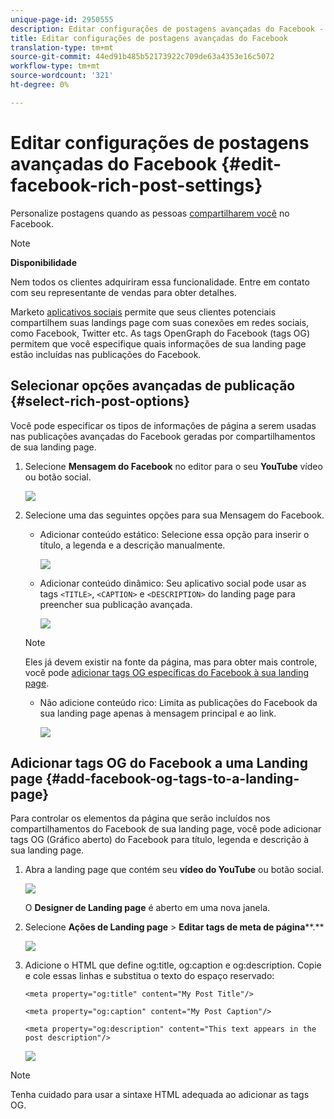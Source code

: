 ```yaml
---
unique-page-id: 2950555
description: Editar configurações de postagens avançadas do Facebook - Documentos de marketing - Documentação do produto
title: Editar configurações de postagens avançadas do Facebook
translation-type: tm+mt
source-git-commit: 44ed91b485b52173922c709de63a4353e16c5072
workflow-type: tm+mt
source-wordcount: '321'
ht-degree: 0%

---
```



# Editar configurações de postagens avançadas do Facebook {#edit-facebook-rich-post-settings}

Personalize postagens quando as pessoas [compartilharem você](http://docs.marketo.com/display/docs/social) no Facebook.

>[!NOTE]
>
>**Disponibilidade**
>
>Nem todos os clientes adquiriram essa funcionalidade. Entre em contato com seu representante de vendas para obter detalhes.

Marketo [aplicativos sociais](http://docs.marketo.com/display/docs/social) permite que seus clientes potenciais compartilhem suas landings page com suas conexões em redes sociais, como Facebook, Twitter etc. As tags OpenGraph do Facebook (tags OG) permitem que você especifique quais informações de sua landing page estão incluídas nas publicações do Facebook.

## Selecionar opções avançadas de publicação {#select-rich-post-options}

Você pode especificar os tipos de informações de página a serem usadas nas publicações avançadas do Facebook geradas por compartilhamentos de sua landing page.

1. Selecione **Mensagem do Facebook** no editor para o seu **YouTube** vídeo ou botão social.

   ![](assets/image2014-9-22-16-3a47-3a21.png)

1. Selecione uma das seguintes opções para sua Mensagem do Facebook.

   * Adicionar conteúdo estático: Selecione essa opção para inserir o título, a legenda e a descrição manualmente.

      ![](assets/image2014-9-22-16-3a48-3a0.png)

   * Adicionar conteúdo dinâmico: Seu aplicativo social pode usar as tags `<TITLE>`, `<CAPTION>` e `<DESCRIPTION>` do landing page para preencher sua publicação avançada.

      ![](assets/image2014-9-22-16-3a48-3a9.png)
   >[!NOTE]
   >
   >Eles já devem existir na fonte da página, mas para obter mais controle, você pode [adicionar tags OG específicas do Facebook à sua landing page](edit-facebook-rich-post-settings.md).

   * Não adicione conteúdo rico: Limita as publicações do Facebook da sua landing page apenas à mensagem principal e ao link.

      ![](assets/image2014-9-22-16-3a48-3a18.png)



## Adicionar tags OG do Facebook a uma Landing page {#add-facebook-og-tags-to-a-landing-page}

Para controlar os elementos da página que serão incluídos nos compartilhamentos do Facebook de sua landing page, você pode adicionar tags OG (Gráfico aberto) do Facebook para título, legenda e descrição à sua landing page.

1. Abra a landing page que contém seu **vídeo do YouTube** ou botão social.

   ![](assets/image2014-9-22-16-3a51-3a28.png)

   O **Designer de Landing page** é aberto em uma nova janela.

1. Selecione **Ações de Landing page** > **Editar tags de meta de página****.**

   ![](assets/image2014-9-22-16-3a51-3a36.png)

1. Adicione o HTML que define og:title, og:caption e og:description. Copie e cole essas linhas e substitua o texto do espaço reservado:

   `<meta property="og:title" content="My Post Title"/>`

   `<meta property="og:caption" content="My Post Caption"/>`

   `<meta property="og:description" content="This text appears in the post description"/>`

   ![](assets/image2014-9-22-16-3a52-3a8.png)

>[!NOTE]
>
>Tenha cuidado para usar a sintaxe HTML adequada ao adicionar as tags OG.
